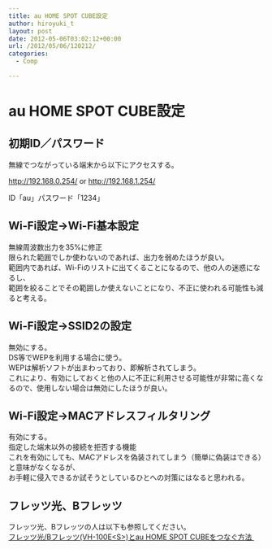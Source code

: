 ```yaml
---
title: au HOME SPOT CUBE設定
author: hiroyuki_t
layout: post
date: 2012-05-06T03:02:12+00:00
url: /2012/05/06/120212/
categories:
  - Comp

---
```

# au HOME SPOT CUBE設定
## 初期ID／パスワード

無線でつながっている端末から以下にアクセスする。

http://192.168.0.254/ or http://192.168.1.254/

ID「au」パスワード「1234」

## Wi-Fi設定→Wi-Fi基本設定

無線周波数出力を35%に修正  
限られた範囲でしか使わないのであれば、出力を弱めたほうが良い。  
範囲内であれば、Wi-Fiのリストに出てくることになるので、他の人の迷惑になるし、  
範囲を絞ることでその範囲しか使えないことになり、不正に使われる可能性も減ると考える。

## Wi-Fi設定→SSID2の設定

無効にする。  
DS等でWEPを利用する場合に使う。  
WEPは解析ソフトが出まわっており、即解析されてしまう。  
これにより、有効にしておくと他の人に不正に利用させる可能性が非常に高くなるので、使用しない場合は無効にしたほうが良い。

## Wi-Fi設定→MACアドレスフィルタリング

有効にする。  
指定した端末以外の接続を拒否する機能  
これを有効にしても、MACアドレスを偽装されてしまう（簡単に偽装はできる）と意味がなくなるが、  
お手軽に侵入できるか試そうとしているひとへの対策にはなると思われる。

## フレッツ光、Bフレッツ
フレッツ光、Bフレッツの人は以下も参照してください。   
[フレッツ光/Bフレッツ(VH-100E&lt;S&gt;)とau HOME SPOT CUBEをつなぐ方法 ][1]

<p style="text-align: right;">

 [1]: http://d.tflare.com/2012/04/10/055014/ "フレッツ光/Bフレッツ(VH-100E&lt;S&gt;)とau HOME SPOT CUBEをつなぐ方法"
